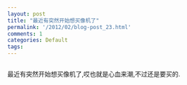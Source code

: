 ```yaml
---
layout: post
title: "最近有突然开始想买像机了"
permalink: '/2012/02/blog-post_23.html'
comments: 1
categories: Default
tags: 
---
```

<a href="http://3.bp.blogspot.com/---_XzQwX0yI/T0cbYPQRUrI/AAAAAAAAB6o/g6PdHnv6czI/s1600/image-727917.png"><img alt="" border="0" id="BLOGGER_PHOTO_ID_5712564755568349874" src="http://3.bp.blogspot.com/---_XzQwX0yI/T0cbYPQRUrI/AAAAAAAAB6o/g6PdHnv6czI/s320/image-727917.png"/></a>  

<div>最近有突然开始想买像机了,哎也就是心血来潮,不过还是要买的.</div>

<div><br/></div>